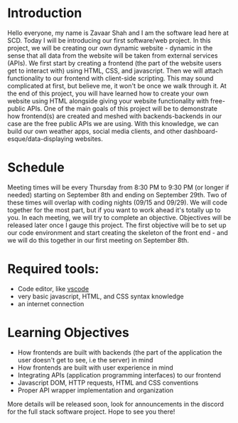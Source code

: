 # Introduction

Hello everyone, my name is Zavaar Shah and I am the software lead here at SCD. Today I will be introducing our first software/web project. In this project, we will be creating our own dynamic website - dynamic in the sense that all data from the website will be taken from external services (APIs). We first start by creating a frontend (the part of the website users get to interact with) using HTML, CSS, and javascript. Then we will attach functionality to our frontend with client-side scripting. This may sound complicated at first, but believe me, it won't be once we walk through it. At the end of this project, you will have learned how to create your own website using HTML alongside giving your website functionality with free-public APIs. One of the main goals of this project will be to demonstrate how frontend(s) are created and meshed with backends-backends in our case are the free public APIs we are using. With this knowledge, we can build our own weather apps, social media clients, and other dashboard-esque/data-displaying websites.

# Schedule

Meeting times will be every Thursday from 8:30 PM to 9:30 PM (or longer if needed) starting on September 8th and ending on September 29th. Two of these times will overlap with coding nights (09/15 and 09/29). We will code together for the most part, but if you want to work ahead it's totally up to you. In each meeting, we will try to complete an objective. Objectives will be released later once I gauge this project. The first objective will be to set up our code environment and start creating the skeleton of the front end - and we will do this together in our first meeting on September 8th.

# Required tools:

* Code editor, like [vscode](https://code.visualstudio.com/)
* very basic javascript, HTML, and CSS syntax knowledge 
* an internet connection 

# Learning Objectives

* How frontends are built with backends (the part of the application the user doesn't get to see, i.e the server) in mind
* How frontends are built with user experience in mind
* Integrating APIs (application programming interfaces) to our frontend
* Javascript DOM, HTTP requests, HTML and CSS conventions
* Proper API wrapper implementation and organization


More details will be released soon, look for announcements in the discord for the full stack software project. Hope to see you there!